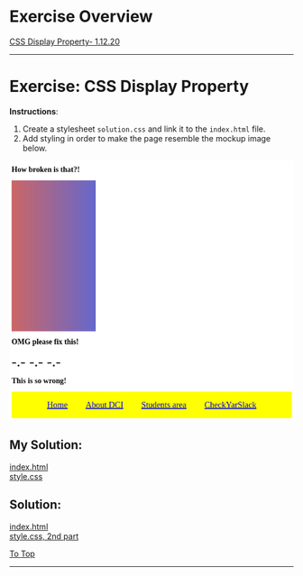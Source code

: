# Exercise Overview

[CSS Display Property- 1.12.20](#they-see-me-scrolling) <br>

<hr>

# Exercise: CSS Display Property

**Instructions**:

1. Create a stylesheet `solution.css` and link it to the `index.html` file.
2. Add styling in order to make the page resemble the mockup image below.

![mockup-image](pics/solution.png)

## My Solution:

[index.html](html/index.html) <br>
[style.css](css/style.css) <br>

## Solution:

[index.html](html/index.html) <br>
[style.css, 2nd part](css/style.css) <br>

[To Top](#exercise-overview)

<hr>
